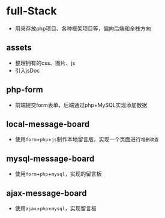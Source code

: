 # full-Stack

* 用来存放php项目、各种框架项目等，偏向后端和全栈方向

## assets

* 整理拥有的css、图片、js
* 引入jsDoc

## php-form

* 前端提交form表单，后端通过php+MySQL实现添加数据 

## local-message-board

* 使用`form`+`php`+`js`制作本地留言版，实现一个页面进行`增删改查`

## mysql-message-board

* 使用`form`+`php`+`mysql`，实现的留言板

## ajax-message-board

* 使用`ajax`+`php`+`mysql`，实现留言板

